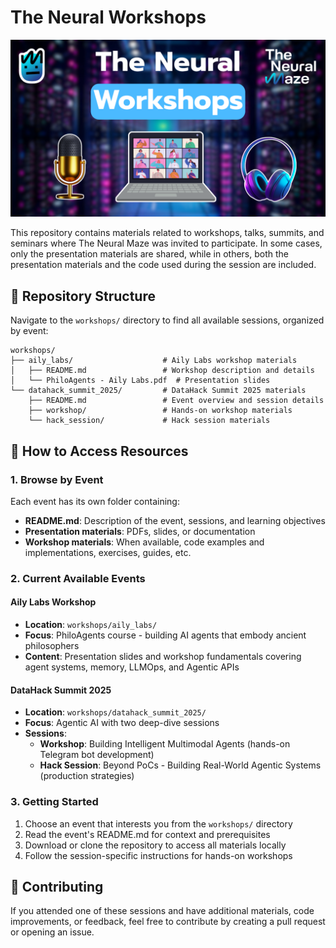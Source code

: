 # The Neural Workshops

![Neural Workshops](./static/cover_image.png)

This repository contains materials related to workshops, talks, summits, and seminars where The Neural Maze was invited to participate. In some cases, only the presentation materials are shared, while in others, both the presentation materials and the code used during the session are included.

## 📁 Repository Structure

Navigate to the `workshops/` directory to find all available sessions, organized by event:

```
workshops/
├── aily_labs/                    # Aily Labs workshop materials
│   ├── README.md                 # Workshop description and details
│   └── PhiloAgents - Aily Labs.pdf  # Presentation slides
└── datahack_summit_2025/         # DataHack Summit 2025 materials
    ├── README.md                 # Event overview and session details
    ├── workshop/                 # Hands-on workshop materials
    └── hack_session/             # Hack session materials
```

## 🎯 How to Access Resources

### 1. **Browse by Event**
Each event has its own folder containing:
- **README.md**: Description of the event, sessions, and learning objectives
- **Presentation materials**: PDFs, slides, or documentation
- **Workshop materials**: When available, code examples and implementations, exercises, guides, etc.

### 2. **Current Available Events**

#### **Aily Labs Workshop**
- **Location**: `workshops/aily_labs/`
- **Focus**: PhiloAgents course - building AI agents that embody ancient philosophers
- **Content**: Presentation slides and workshop fundamentals covering agent systems, memory, LLMOps, and Agentic APIs

#### **DataHack Summit 2025**
- **Location**: `workshops/datahack_summit_2025/`
- **Focus**: Agentic AI with two deep-dive sessions
- **Sessions**:
  - **Workshop**: Building Intelligent Multimodal Agents (hands-on Telegram bot development)
  - **Hack Session**: Beyond PoCs - Building Real-World Agentic Systems (production strategies)

### 3. **Getting Started**
1. Choose an event that interests you from the `workshops/` directory
2. Read the event's README.md for context and prerequisites
3. Download or clone the repository to access all materials locally
4. Follow the session-specific instructions for hands-on workshops


## 📝 Contributing

If you attended one of these sessions and have additional materials, code improvements, or feedback, feel free to contribute by creating a pull request or opening an issue.
